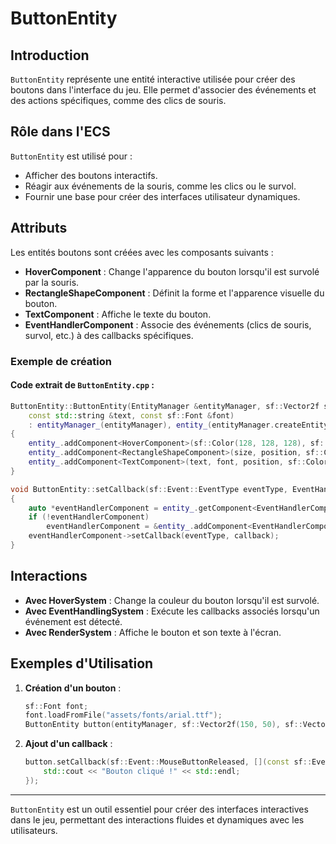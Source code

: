 # ButtonEntity

## Introduction

`ButtonEntity` représente une entité interactive utilisée pour créer des boutons dans l'interface du jeu. Elle permet d'associer des événements et des actions spécifiques, comme des clics de souris.

## Rôle dans l'ECS

`ButtonEntity` est utilisé pour :

- Afficher des boutons interactifs.
- Réagir aux événements de la souris, comme les clics ou le survol.
- Fournir une base pour créer des interfaces utilisateur dynamiques.

## Attributs

Les entités boutons sont créées avec les composants suivants :

- **HoverComponent** : Change l'apparence du bouton lorsqu'il est survolé par la souris.
- **RectangleShapeComponent** : Définit la forme et l'apparence visuelle du bouton.
- **TextComponent** : Affiche le texte du bouton.
- **EventHandlerComponent** : Associe des événements (clics de souris, survol, etc.) à des callbacks spécifiques.

### Exemple de création

#### Code extrait de `ButtonEntity.cpp` :

```cpp
ButtonEntity::ButtonEntity(EntityManager &entityManager, sf::Vector2f size, sf::Vector2f position,
    const std::string &text, const sf::Font &font)
    : entityManager_(entityManager), entity_(entityManager.createEntity())
{
    entity_.addComponent<HoverComponent>(sf::Color(128, 128, 128), sf::Color(128, 128, 128, 128));
    entity_.addComponent<RectangleShapeComponent>(size, position, sf::Color(128, 128, 128));
    entity_.addComponent<TextComponent>(text, font, position, sf::Color::White);
}

void ButtonEntity::setCallback(sf::Event::EventType eventType, EventHandlerComponent::callbackFunction callback)
{
    auto *eventHandlerComponent = entity_.getComponent<EventHandlerComponent>();
    if (!eventHandlerComponent)
        eventHandlerComponent = &entity_.addComponent<EventHandlerComponent>(eventType, callback);
    eventHandlerComponent->setCallback(eventType, callback);
}
```

## Interactions

- **Avec HoverSystem** : Change la couleur du bouton lorsqu'il est survolé.
- **Avec EventHandlingSystem** : Exécute les callbacks associés lorsqu'un événement est détecté.
- **Avec RenderSystem** : Affiche le bouton et son texte à l'écran.

## Exemples d'Utilisation

1. **Création d'un bouton** :
   ```cpp
   sf::Font font;
   font.loadFromFile("assets/fonts/arial.ttf");
   ButtonEntity button(entityManager, sf::Vector2f(150, 50), sf::Vector2f(300, 400), "Play", font);
   ```

2. **Ajout d'un callback** :
   ```cpp
   button.setCallback(sf::Event::MouseButtonReleased, [](const sf::Event &event) {
       std::cout << "Bouton cliqué !" << std::endl;
   });
   ```

---

`ButtonEntity` est un outil essentiel pour créer des interfaces interactives dans le jeu, permettant des interactions fluides et dynamiques avec les utilisateurs.


